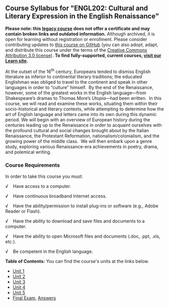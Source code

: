 Course Syllabus for "ENGL202: Cultural and Literary Expression in the English Renaissance"
------------------------------------------------------------------------------------------

**Please note: this [legacy course](https://sayloracademy.zendesk.com/hc/en-us/articles/206089967) does not offer a certificate and may contain 
broken links and outdated information.** Although archived, it is open 
for learning without registration or enrollment. Please consider contributing 
updates to [this course on GitHub](https://github.com/saylordotorg/course_engl202) 
(you can also adopt, adapt, and distribute this course under the terms of 
the [Creative Commons Attribution 3.0 license](http://creativecommons.org/licenses/by/3.0/)). **To find fully-supported, current courses, [visit our 
Learn site](https://learn.saylor.org).**

At the outset of the 16<sup>th</sup> century, Europeans tended to
dismiss English literature as inferior to continental literary
traditions; the educated Englishman was obliged to travel to the
continent and speak in other languages in order to “culture” himself. 
By the end of the Renaissance, however, some of the greatest works in
the English language—from Shakespeare’s dramas to Thomas More’s
*Utopia*—had been written.  In this course, we will read and examine
these works, situating them within their socio-historical and literary
contexts, while attempting to determine how the art of English language
and letters came into its own during this dynamic period. We will begin
with an overview of European history during the centuries leading up to
the Renaissance in order to acquaint ourselves with the profound
cultural and social changes brought about by the Italian Renaissance,
the Protestant Reformation, nationalism/colonialism, and the growing
power of the middle class.  We will then embark upon a genre study,
exploring various Renaissance-era achievements in poetry, drama, and
polemical writing.

### Course Requirements

In order to take this course you must:

√    Have access to a computer.

√    Have continuous broadband Internet access.

√    Have the ability/permission to install plug-ins or software (e.g.,
Adobe Reader or Flash).

√    Have the ability to download and save files and documents to a
computer.

√    Have the ability to open Microsoft files and documents (.doc, .ppt,
.xls, etc.).

√    Be competent in the English language.

**Table of Contents:** You can find the course's units at the links below.

- [Unit 1](https://legacy.saylor.org/engl202/Unit01/)
- [Unit 2](https://legacy.saylor.org/engl202/Unit02/)
- [Unit 3](https://legacy.saylor.org/engl202/Unit03/)
- [Unit 4](https://legacy.saylor.org/engl202/Unit04/)
- [Unit 5](https://legacy.saylor.org/engl202/Unit05/)
- [Final Exam](http://saylordotorg.github.io/LegacyExams/ENGL/ENGL202/ENGL202-FinalExam.html), [Answers](http://saylordotorg.github.io/LegacyExams/ENGL/ENGL202/ENGL202-FinalExam-Answers.html)
